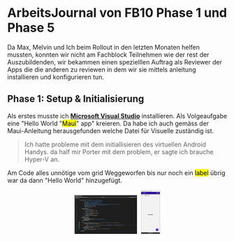 
# ArbeitsJournal von FB10 Phase 1 und Phase 5

Da Max, Melvin und Ich beim Rollout in den letzten Monaten helfen mussten, konnten wir nicht am Fachblock Teilnehmen wie der rest der Auszubildenden,  wir bekammen einen spezielllen Auftrag als Reviewer der Apps die die anderen zu reviewen in dem wir sie mittels anleitung installieren und konfigurieren tun.

## Phase 1: Setup & Initialisierung

Als erstes musste ich **[Microsoft Visual Studio](https://dotnet.microsoft.com/en-us/learn/maui/first-app-tutorial/modify)** installieren. Als Volgeaufgabe eine "Hello World "<mark>Maui</mark>" app" kreieren. Da habe ich auch gemäss der Maui-Anleitung herausgefunden welche Datei für Visuelle zuständig ist. 

> Ich hatte probleme mit dem initiallisieren des virtuellen Android Handys. da half mir Porter mit dem problem, er sagte ich brauche Hyper-V an.

Am Code alles unnötige vom grid Weggeworfen bis nur noch ein <mark>label</mark> übrig war da dann "Hello World" hinzugefügt. 
<p align="center">
  <img src="pics/FB10Phase1Code.PNG" height="100" style="margin-right: 5px;">
  <img src="pics/FB10Phase1Output.PNG" height="100">
</p>
